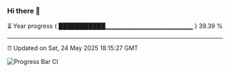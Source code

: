 ### Hi there 👋

⏳ Year progress { ███████████▁▁▁▁▁▁▁▁▁▁▁▁▁▁▁▁▁▁▁ } 39.39 %

---

⏰ Updated on Sat, 24 May 2025 18:15:27 GMT

![Progress Bar CI](https://github.com/code-lakshay/GitHub-Actions-Demo/workflows/Progress%20Bar%20CI/badge.svg)

